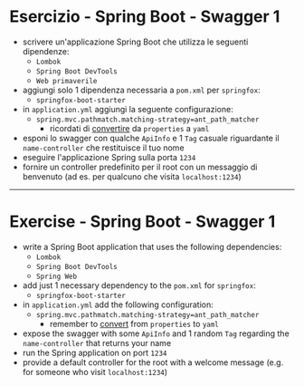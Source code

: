 # Esercizio - Spring Boot - Swagger 1
* scrivere un'applicazione Spring Boot che utilizza le seguenti dipendenze:
  * `Lombok`
  * `Spring Boot DevTools`
  * `Web primaverile`
* aggiungi solo 1 dipendenza necessaria a `pom.xml` per `springfox`:
  * `springfox-boot-starter`
* in `application.yml` aggiungi la seguente configurazione:
  * `spring.mvc.pathmatch.matching-strategy=ant_path_matcher`
    * ricordati di [convertire](http://mageddo.com/tools/yaml-converter) da `properties` a `yaml`
* esponi lo swagger con qualche `ApiInfo` e 1 `Tag` casuale riguardante il `name-controller` che restituisce il tuo nome
* eseguire l'applicazione Spring sulla porta `1234`
* fornire un controller predefinito per il root con un messaggio di benvenuto (ad es. per qualcuno che visita `localhost:1234`)

-----------------------------------------------------------------------------

# Exercise - Spring Boot - Swagger 1
* write a Spring Boot application that uses the following dependencies:
  * `Lombok`
  * `Spring Boot DevTools`
  * `Spring Web`
* add just 1 necessary dependency to the `pom.xml` for `springfox`:
  * `springfox-boot-starter`
* in `application.yml` add the following configuration:
  * `spring.mvc.pathmatch.matching-strategy=ant_path_matcher`
    * remember to [convert](http://mageddo.com/tools/yaml-converter) from `properties` to `yaml`
* expose the swagger with some `ApiInfo` and 1 random `Tag` regarding the `name-controller` that returns your name
* run the Spring application on port `1234`
* provide a default controller for the root with a welcome message (e.g. for someone who visit `localhost:1234`)
